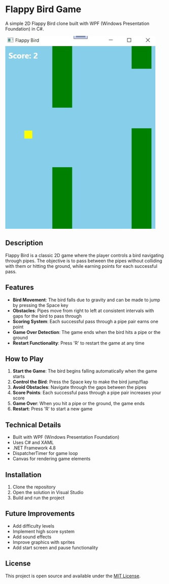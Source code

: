 # Flappy Bird Game

A simple 2D Flappy Bird clone built with WPF (Windows Presentation Foundation) in C#.

![Game Screenshot](flappy.jpeg) 

## Description

Flappy Bird is a classic 2D game where the player controls a bird navigating through pipes. The objective is to pass between the pipes without colliding with them or hitting the ground, while earning points for each successful pass.

## Features

- **Bird Movement**: The bird falls due to gravity and can be made to jump by pressing the Space key
- **Obstacles**: Pipes move from right to left at consistent intervals with gaps for the bird to pass through
- **Scoring System**: Each successful pass through a pipe pair earns one point
- **Game Over Detection**: The game ends when the bird hits a pipe or the ground
- **Restart Functionality**: Press 'R' to restart the game at any time

## How to Play

1. **Start the Game**: The bird begins falling automatically when the game starts
2. **Control the Bird**: Press the Space key to make the bird jump/flap
3. **Avoid Obstacles**: Navigate through the gaps between the pipes
4. **Score Points**: Each successful pass through a pipe pair increases your score
5. **Game Over**: When you hit a pipe or the ground, the game ends
6. **Restart**: Press 'R' to start a new game

## Technical Details

- Built with WPF (Windows Presentation Foundation)
- Uses C# and XAML
- .NET Framework 4.8
- DispatcherTimer for game loop
- Canvas for rendering game elements

## Installation

1. Clone the repository
2. Open the solution in Visual Studio
3. Build and run the project

## Future Improvements

- Add difficulty levels
- Implement high score system
- Add sound effects
- Improve graphics with sprites
- Add start screen and pause functionality

## License

This project is open source and available under the [MIT License](LICENSE).
